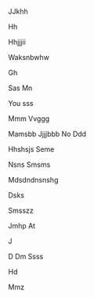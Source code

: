 

JJkhh


Hh


Hhjjjii


Waksnbwhw

Gh

Sas
Mn

You sss


Mmm
Vvggg

Mamsbb
Jjjjbbb
No 
Ddd

Hhshsjs
Seme 


Nsns
  Smsms

Mdsdndnsnshg


Dsks

Smsszz

Jmhp
At



J


D
Dm
Ssss




Hd


Mmz






